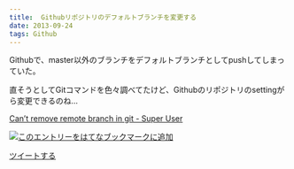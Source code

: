 ```yaml
---
title:  Githubリポジトリのデフォルトブランチを変更する
date: 2013-09-24
tags: Github
---
```

Githubで、master以外のブランチをデフォルトブランチとしてpushしてしまっていた。

直そうとしてGitコマンドを色々調べてたけど、Githubのリポジトリのsettingがら変更できるのね…

[Can’t remove remote branch in git - Super
User](http://superuser.com/questions/294407/cant-remove-remote-branch-in-git)

[![このエントリーをはてなブックマークに追加](http://b.st-hatena.com/images/entry-button/button-only.gif)](http://b.hatena.ne.jp/entry/http://d.hatena.ne.jp "このエントリーをはてなブックマークに追加")

[ツイートする](http://twitter.com/share)

